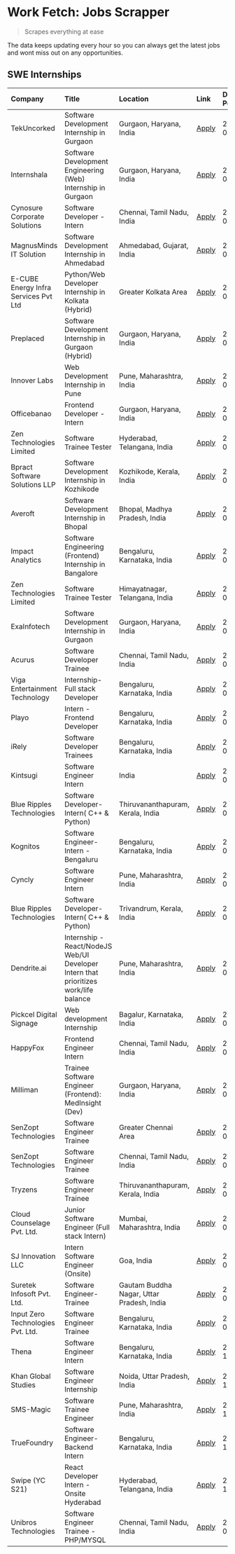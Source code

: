 # Work Fetch: Jobs Scrapper
> Scrapes everything at ease

The data keeps updating every hour so you can always get the latest jobs and wont miss out on any opportunities.

## SWE Internships
<!--START_SECTION:workfetch-->
| Company                              | Title                                                                                | Location                                  | Link                                                                                                                                                                                                                                                                                                | Date Posted   |
|:-------------------------------------|:-------------------------------------------------------------------------------------|:------------------------------------------|:----------------------------------------------------------------------------------------------------------------------------------------------------------------------------------------------------------------------------------------------------------------------------------------------------|:--------------|
| TekUncorked                          | Software Development Internship in Gurgaon                                           | Gurgaon, Haryana, India                   | [Apply](https://in.linkedin.com/jobs/view/software-development-internship-in-gurgaon-at-tekuncorked-3887479133?position=21&pageNum=0&refId=TsSx8%2BLbIOD6UOEhVkCsgQ%3D%3D&trackingId=lYQAdXORORWH8GuXAgWWmg%3D%3D&trk=public_jobs_jserp-result_search-card)                                         | 2024-04-05    |
| Internshala                          | Software Development Engineering (Web) Internship in Gurgaon                         | Gurgaon, Haryana, India                   | [Apply](https://in.linkedin.com/jobs/view/software-development-engineering-web-internship-in-gurgaon-at-internshala-3885736493?position=2&pageNum=0&refId=TsSx8%2BLbIOD6UOEhVkCsgQ%3D%3D&trackingId=DC83bdcnBIc8I1Jm9F06OA%3D%3D&trk=public_jobs_jserp-result_search-card)                          | 2024-04-04    |
| Cynosure Corporate Solutions         | Software Developer -Intern                                                           | Chennai, Tamil Nadu, India                | [Apply](https://in.linkedin.com/jobs/view/software-developer-intern-at-cynosure-corporate-solutions-3884767755?position=14&pageNum=0&refId=TsSx8%2BLbIOD6UOEhVkCsgQ%3D%3D&trackingId=8YbBSqEjckf6Xir1vDKzIA%3D%3D&trk=public_jobs_jserp-result_search-card)                                         | 2024-04-04    |
| MagnusMinds IT Solution              | Software Development Internship in Ahmedabad                                         | Ahmedabad, Gujarat, India                 | [Apply](https://in.linkedin.com/jobs/view/software-development-internship-in-ahmedabad-at-magnusminds-it-solution-3883933909?position=49&pageNum=0&refId=TsSx8%2BLbIOD6UOEhVkCsgQ%3D%3D&trackingId=GcJ4vfjvneOe3lXrIc6tzw%3D%3D&trk=public_jobs_jserp-result_search-card)                           | 2024-04-03    |
| E-CUBE Energy Infra Services Pvt Ltd | Python/Web Developer Internship in Kolkata (Hybrid)                                  | Greater Kolkata Area                      | [Apply](https://in.linkedin.com/jobs/view/python-web-developer-internship-in-kolkata-hybrid-at-e-cube-energy-infra-services-pvt-ltd-3882160442?position=30&pageNum=0&refId=TsSx8%2BLbIOD6UOEhVkCsgQ%3D%3D&trackingId=SfEa5xvmQ7nRRhW5fbVGKg%3D%3D&trk=public_jobs_jserp-result_search-card)         | 2024-04-02    |
| Preplaced                            | Software Development Internship in Gurgaon (Hybrid)                                  | Gurgaon, Haryana, India                   | [Apply](https://in.linkedin.com/jobs/view/software-development-internship-in-gurgaon-hybrid-at-preplaced-3880567870?position=28&pageNum=0&refId=TsSx8%2BLbIOD6UOEhVkCsgQ%3D%3D&trackingId=GavT0KJY6Rzw8FZXHsp%2Fxg%3D%3D&trk=public_jobs_jserp-result_search-card)                                  | 2024-04-01    |
| Innover Labs                         | Web Development Internship in Pune                                                   | Pune, Maharashtra, India                  | [Apply](https://in.linkedin.com/jobs/view/web-development-internship-in-pune-at-innover-labs-3875494237?position=10&pageNum=0&refId=TsSx8%2BLbIOD6UOEhVkCsgQ%3D%3D&trackingId=pd3AWs9gV61YlQNkPYRcnw%3D%3D&trk=public_jobs_jserp-result_search-card)                                                | 2024-03-28    |
| Officebanao                          | Frontend Developer - Intern                                                          | Gurgaon, Haryana, India                   | [Apply](https://in.linkedin.com/jobs/view/frontend-developer-intern-at-officebanao-3871265915?position=16&pageNum=0&refId=TsSx8%2BLbIOD6UOEhVkCsgQ%3D%3D&trackingId=LwZ5tnYCUKdPECggYzE7RQ%3D%3D&trk=public_jobs_jserp-result_search-card)                                                          | 2024-03-28    |
| Zen Technologies Limited             | Software Trainee Tester                                                              | Hyderabad, Telangana, India               | [Apply](https://in.linkedin.com/jobs/view/software-trainee-tester-at-zen-technologies-limited-3872036112?position=15&pageNum=0&refId=TsSx8%2BLbIOD6UOEhVkCsgQ%3D%3D&trackingId=Le%2BCzspP8YogM0106kaO6w%3D%3D&trk=public_jobs_jserp-result_search-card)                                             | 2024-03-27    |
| Bpract Software Solutions LLP        | Software Development Internship in Kozhikode                                         | Kozhikode, Kerala, India                  | [Apply](https://in.linkedin.com/jobs/view/software-development-internship-in-kozhikode-at-bpract-software-solutions-llp-3874054300?position=24&pageNum=0&refId=TsSx8%2BLbIOD6UOEhVkCsgQ%3D%3D&trackingId=gtuoko9OsT%2BcwB70J2kg2A%3D%3D&trk=public_jobs_jserp-result_search-card)                   | 2024-03-27    |
| Averoft                              | Software Development Internship in Bhopal                                            | Bhopal, Madhya Pradesh, India             | [Apply](https://in.linkedin.com/jobs/view/software-development-internship-in-bhopal-at-averoft-3874051550?position=51&pageNum=0&refId=TsSx8%2BLbIOD6UOEhVkCsgQ%3D%3D&trackingId=8ThFQVwcry1Avz3UFV1nZA%3D%3D&trk=public_jobs_jserp-result_search-card)                                              | 2024-03-27    |
| Impact Analytics                     | Software Engineering (Frontend) Internship in Bangalore                              | Bengaluru, Karnataka, India               | [Apply](https://in.linkedin.com/jobs/view/software-engineering-frontend-internship-in-bangalore-at-impact-analytics-3872535077?position=5&pageNum=0&refId=TsSx8%2BLbIOD6UOEhVkCsgQ%3D%3D&trackingId=J7PgvW0OaDhfIg3thRn7Cg%3D%3D&trk=public_jobs_jserp-result_search-card)                          | 2024-03-26    |
| Zen Technologies Limited             | Software Trainee Tester                                                              | Himayatnagar, Telangana, India            | [Apply](https://in.linkedin.com/jobs/view/software-trainee-tester-at-zen-technologies-limited-3872100214?position=12&pageNum=0&refId=TsSx8%2BLbIOD6UOEhVkCsgQ%3D%3D&trackingId=vjqbdoyVKahCNDNCd72Y1A%3D%3D&trk=public_jobs_jserp-result_search-card)                                               | 2024-03-26    |
| ExaInfotech                          | Software Development Internship in Gurgaon                                           | Gurgaon, Haryana, India                   | [Apply](https://in.linkedin.com/jobs/view/software-development-internship-in-gurgaon-at-exainfotech-3872534185?position=18&pageNum=0&refId=TsSx8%2BLbIOD6UOEhVkCsgQ%3D%3D&trackingId=f4ZygFfFagMiErHKhjvBrg%3D%3D&trk=public_jobs_jserp-result_search-card)                                         | 2024-03-26    |
| Acurus                               | Software Developer Trainee                                                           | Chennai, Tamil Nadu, India                | [Apply](https://in.linkedin.com/jobs/view/software-developer-trainee-at-acurus-3871400616?position=26&pageNum=0&refId=TsSx8%2BLbIOD6UOEhVkCsgQ%3D%3D&trackingId=mAnParcS07BbVlBuTtIAdw%3D%3D&trk=public_jobs_jserp-result_search-card)                                                              | 2024-03-26    |
| Viga Entertainment Technology        | Internship-Full stack Developer                                                      | Bengaluru, Karnataka, India               | [Apply](https://in.linkedin.com/jobs/view/internship-full-stack-developer-at-viga-entertainment-technology-3870669789?position=34&pageNum=0&refId=TsSx8%2BLbIOD6UOEhVkCsgQ%3D%3D&trackingId=sr3q5VOLVtK%2BADPYPKZ8NA%3D%3D&trk=public_jobs_jserp-result_search-card)                                | 2024-03-25    |
| Playo                                | Intern - Frontend Developer                                                          | Bengaluru, Karnataka, India               | [Apply](https://in.linkedin.com/jobs/view/intern-frontend-developer-at-playo-3864131172?position=7&pageNum=0&refId=TsSx8%2BLbIOD6UOEhVkCsgQ%3D%3D&trackingId=Zc9GLQ7j%2FhjrioxDmpCNqg%3D%3D&trk=public_jobs_jserp-result_search-card)                                                               | 2024-03-22    |
| iRely                                | Software Developer Trainees                                                          | Bengaluru, Karnataka, India               | [Apply](https://in.linkedin.com/jobs/view/software-developer-trainees-at-irely-3860566039?position=3&pageNum=0&refId=TsSx8%2BLbIOD6UOEhVkCsgQ%3D%3D&trackingId=pGppkYrytlAj9FgAqgxO%2Bg%3D%3D&trk=public_jobs_jserp-result_search-card)                                                             | 2024-03-18    |
| Kintsugi                             | Software Engineer Intern                                                             | India                                     | [Apply](https://in.linkedin.com/jobs/view/software-engineer-intern-at-kintsugi-3857074071?position=40&pageNum=0&refId=TsSx8%2BLbIOD6UOEhVkCsgQ%3D%3D&trackingId=JD%2FkP2iag%2B9Koh7ilJDqbg%3D%3D&trk=public_jobs_jserp-result_search-card)                                                          | 2024-03-16    |
| Blue Ripples Technologies            | Software Developer- Intern( C++ & Python)                                            | Thiruvananthapuram, Kerala, India         | [Apply](https://in.linkedin.com/jobs/view/software-developer-intern-c%2B%2B-python-at-blue-ripples-technologies-3855594494?position=22&pageNum=0&refId=TsSx8%2BLbIOD6UOEhVkCsgQ%3D%3D&trackingId=jEgdtayXXYENLdTJQ%2FtECQ%3D%3D&trk=public_jobs_jserp-result_search-card)                           | 2024-03-14    |
| Kognitos                             | Software Engineer-Intern -Bengaluru                                                  | Bengaluru, Karnataka, India               | [Apply](https://in.linkedin.com/jobs/view/software-engineer-intern-bengaluru-at-kognitos-3855361239?position=9&pageNum=0&refId=TsSx8%2BLbIOD6UOEhVkCsgQ%3D%3D&trackingId=OlvWhINPCB4%2BLg3Fksxcjg%3D%3D&trk=public_jobs_jserp-result_search-card)                                                   | 2024-03-13    |
| Cyncly                               | Software Engineer Intern                                                             | Pune, Maharashtra, India                  | [Apply](https://in.linkedin.com/jobs/view/software-engineer-intern-at-cyncly-3853990178?position=23&pageNum=0&refId=TsSx8%2BLbIOD6UOEhVkCsgQ%3D%3D&trackingId=EwMrnLe9JQmRXzSSVhxdrQ%3D%3D&trk=public_jobs_jserp-result_search-card)                                                                | 2024-03-13    |
| Blue Ripples Technologies            | Software Developer- Intern( C++  & Python)                                           | Trivandrum, Kerala, India                 | [Apply](https://in.linkedin.com/jobs/view/software-developer-intern-c%2B%2B-python-at-blue-ripples-technologies-3856150730?position=25&pageNum=0&refId=TsSx8%2BLbIOD6UOEhVkCsgQ%3D%3D&trackingId=v69omH1pX1vQ0%2F8ULb4Y%2Bw%3D%3D&trk=public_jobs_jserp-result_search-card)                         | 2024-03-13    |
| Dendrite.ai                          | Internship - React/NodeJS Web/UI Developer Intern that prioritizes work/life balance | Pune, Maharashtra, India                  | [Apply](https://in.linkedin.com/jobs/view/internship-react-nodejs-web-ui-developer-intern-that-prioritizes-work-life-balance-at-dendrite-ai-3853583200?position=41&pageNum=0&refId=TsSx8%2BLbIOD6UOEhVkCsgQ%3D%3D&trackingId=v1BnZUAKYgAKkayw4iWy3w%3D%3D&trk=public_jobs_jserp-result_search-card) | 2024-03-12    |
| Pickcel Digital Signage              | Web development Internship                                                           | Bagalur, Karnataka, India                 | [Apply](https://in.linkedin.com/jobs/view/web-development-internship-at-pickcel-digital-signage-3849506118?position=59&pageNum=0&refId=TsSx8%2BLbIOD6UOEhVkCsgQ%3D%3D&trackingId=yMmbkvubeSueynyxvK8U3Q%3D%3D&trk=public_jobs_jserp-result_search-card)                                             | 2024-03-08    |
| HappyFox                             | Frontend Engineer Intern                                                             | Chennai, Tamil Nadu, India                | [Apply](https://in.linkedin.com/jobs/view/frontend-engineer-intern-at-happyfox-3848357951?position=54&pageNum=0&refId=TsSx8%2BLbIOD6UOEhVkCsgQ%3D%3D&trackingId=9FcGBrX%2FBgKkGxIlS4S%2BGA%3D%3D&trk=public_jobs_jserp-result_search-card)                                                          | 2024-03-07    |
| Milliman                             | Trainee Software Engineer (Frontend): MedInsight (Dev)                               | Gurgaon, Haryana, India                   | [Apply](https://in.linkedin.com/jobs/view/trainee-software-engineer-frontend-medinsight-dev-at-milliman-3792874280?position=13&pageNum=0&refId=TsSx8%2BLbIOD6UOEhVkCsgQ%3D%3D&trackingId=eFoV3xKzzVxNsMJPP7EMnA%3D%3D&trk=public_jobs_jserp-result_search-card)                                     | 2024-03-01    |
| SenZopt Technologies                 | Software Engineer Trainee                                                            | Greater Chennai Area                      | [Apply](https://in.linkedin.com/jobs/view/software-engineer-trainee-at-senzopt-technologies-3827688781?position=42&pageNum=0&refId=TsSx8%2BLbIOD6UOEhVkCsgQ%3D%3D&trackingId=5I2lI95EESwl%2FR48nNwgew%3D%3D&trk=public_jobs_jserp-result_search-card)                                               | 2024-02-12    |
| SenZopt Technologies                 | Software Engineer Trainee                                                            | Chennai, Tamil Nadu, India                | [Apply](https://in.linkedin.com/jobs/view/software-engineer-trainee-at-senzopt-technologies-3827686880?position=56&pageNum=0&refId=TsSx8%2BLbIOD6UOEhVkCsgQ%3D%3D&trackingId=7FELrZvP%2Fsou9aSSkWqDCQ%3D%3D&trk=public_jobs_jserp-result_search-card)                                               | 2024-02-12    |
| Tryzens                              | Software Engineer Trainee                                                            | Thiruvananthapuram, Kerala, India         | [Apply](https://in.linkedin.com/jobs/view/software-engineer-trainee-at-tryzens-3809363491?position=44&pageNum=0&refId=TsSx8%2BLbIOD6UOEhVkCsgQ%3D%3D&trackingId=3OHwB1RoOb1T%2Bep7kEGLKg%3D%3D&trk=public_jobs_jserp-result_search-card)                                                            | 2024-01-18    |
| Cloud Counselage Pvt. Ltd.           | Junior Software Engineer (Full stack Intern)                                         | Mumbai, Maharashtra, India                | [Apply](https://in.linkedin.com/jobs/view/junior-software-engineer-full-stack-intern-at-cloud-counselage-pvt-ltd-3803132814?position=36&pageNum=0&refId=TsSx8%2BLbIOD6UOEhVkCsgQ%3D%3D&trackingId=Fx%2FZ%2FMQP%2BdAMtD%2BWapJaCw%3D%3D&trk=public_jobs_jserp-result_search-card)                    | 2024-01-11    |
| SJ Innovation LLC                    | Intern Software Engineer (Onsite)                                                    | Goa, India                                | [Apply](https://in.linkedin.com/jobs/view/intern-software-engineer-onsite-at-sj-innovation-llc-3799959011?position=52&pageNum=0&refId=TsSx8%2BLbIOD6UOEhVkCsgQ%3D%3D&trackingId=ExWx0I1nxxMi85D5yfimvg%3D%3D&trk=public_jobs_jserp-result_search-card)                                              | 2024-01-11    |
| Suretek Infosoft Pvt. Ltd.           | Software Engineer-Trainee                                                            | Gautam Buddha Nagar, Uttar Pradesh, India | [Apply](https://in.linkedin.com/jobs/view/software-engineer-trainee-at-suretek-infosoft-pvt-ltd-3800934643?position=31&pageNum=0&refId=TsSx8%2BLbIOD6UOEhVkCsgQ%3D%3D&trackingId=gRG6foMTWVDr63tCeO75Ug%3D%3D&trk=public_jobs_jserp-result_search-card)                                             | 2024-01-09    |
| Input Zero Technologies Pvt. Ltd.    | Software Engineer Trainee                                                            | Bengaluru, Karnataka, India               | [Apply](https://in.linkedin.com/jobs/view/software-engineer-trainee-at-input-zero-technologies-pvt-ltd-3800927643?position=38&pageNum=0&refId=TsSx8%2BLbIOD6UOEhVkCsgQ%3D%3D&trackingId=W6SijJHo0DxrTASdT0Puuw%3D%3D&trk=public_jobs_jserp-result_search-card)                                      | 2024-01-09    |
| Thena                                | Software Engineer Intern                                                             | Bengaluru, Karnataka, India               | [Apply](https://in.linkedin.com/jobs/view/software-engineer-intern-at-thena-3778731751?position=27&pageNum=0&refId=TsSx8%2BLbIOD6UOEhVkCsgQ%3D%3D&trackingId=TKZiIyCUCjPDpLF4S4F%2Bng%3D%3D&trk=public_jobs_jserp-result_search-card)                                                               | 2023-12-05    |
| Khan Global Studies                  | Software Engineer Internship                                                         | Noida, Uttar Pradesh, India               | [Apply](https://in.linkedin.com/jobs/view/software-engineer-internship-at-khan-global-studies-3766942197?position=58&pageNum=0&refId=TsSx8%2BLbIOD6UOEhVkCsgQ%3D%3D&trackingId=fIiZamIjjvRyz2KV3F3X7A%3D%3D&trk=public_jobs_jserp-result_search-card)                                               | 2023-11-27    |
| SMS-Magic                            | Software Trainee Engineer                                                            | Pune, Maharashtra, India                  | [Apply](https://in.linkedin.com/jobs/view/software-trainee-engineer-at-sms-magic-3761409781?position=37&pageNum=0&refId=TsSx8%2BLbIOD6UOEhVkCsgQ%3D%3D&trackingId=aVTVcSeU22HbAOQrf9prYA%3D%3D&trk=public_jobs_jserp-result_search-card)                                                            | 2023-11-16    |
| TrueFoundry                          | Software Engineer-Backend Intern                                                     | Bengaluru, Karnataka, India               | [Apply](https://in.linkedin.com/jobs/view/software-engineer-backend-intern-at-truefoundry-3779508170?position=39&pageNum=0&refId=TsSx8%2BLbIOD6UOEhVkCsgQ%3D%3D&trackingId=dx5ZUZH5%2FmZfkxcadfEyhA%3D%3D&trk=public_jobs_jserp-result_search-card)                                                 | 2023-11-10    |
| Swipe (YC S21)                       | React Developer Intern - Onsite Hyderabad                                            | Hyderabad, Telangana, India               | [Apply](https://in.linkedin.com/jobs/view/react-developer-intern-onsite-hyderabad-at-swipe-yc-s21-3737600089?position=46&pageNum=0&refId=TsSx8%2BLbIOD6UOEhVkCsgQ%3D%3D&trackingId=%2FSOUBbn%2BXeWDqnnUabeZAg%3D%3D&trk=public_jobs_jserp-result_search-card)                                       | 2023-10-13    |
| Unibros Technologies                 | Software Engineer Trainee - PHP/MYSQL                                                | Chennai, Tamil Nadu, India                | [Apply](https://in.linkedin.com/jobs/view/software-engineer-trainee-php-mysql-at-unibros-technologies-3656599241?position=43&pageNum=0&refId=TsSx8%2BLbIOD6UOEhVkCsgQ%3D%3D&trackingId=NTnnl%2B5EEmrJnJd%2BGP87Cg%3D%3D&trk=public_jobs_jserp-result_search-card)                                   | 2023-06-12    |
<!--END_SECTION:workfetch-->

